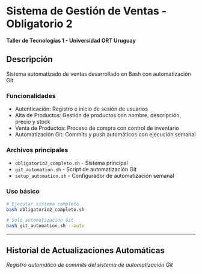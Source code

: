 # Sistema de Gestión de Ventas - Obligatorio 2
**Taller de Tecnologías 1 - Universidad ORT Uruguay**

## Descripción
Sistema automatizado de ventas desarrollado en Bash con automatización Git.

### Funcionalidades
- Autenticación: Registro e inicio de sesión de usuarios
- Alta de Productos: Gestión de productos con nombre, descripción, precio y stock
- Venta de Productos: Proceso de compra con control de inventario
- Automatización Git: Commits y push automáticos con ejecución semanal

### Archivos principales
- `obligatorio2_completo.sh` - Sistema principal
- `git_automation.sh` - Script de automatización Git
- `setup_automation.sh` - Configurador de automatización semanal

### Uso básico
```bash
# Ejecutar sistema completo
bash obligatorio2_completo.sh

# Solo automatización Git
bash git_automation.sh --auto
```

---

## Historial de Actualizaciones Automáticas

*Registro automático de commits del sistema de automatización Git*
